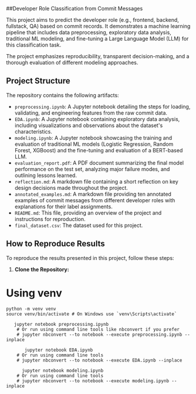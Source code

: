 ##Developer Role Classification from Commit Messages

This project aims to predict the developer role (e.g., frontend, backend, fullstack, QA) based on commit records. It demonstrates a machine learning pipeline that includes data preprocessing, exploratory data analysis, traditional ML  modeling, and fine-tuning a Large Language Model (LLM) for this classification task.

The project emphasizes reproducibility, transparent decision-making, and a thorough evaluation of different modeling approaches.

## Project Structure

The repository contains the following artifacts:

- `preprocessing.ipynb`: A Jupyter notebook detailing the steps for loading, validating, and engineering features from the raw commit data.
- `EDA.ipynb`: A Jupyter notebook containing exploratory data analysis, including visualizations and observations about the dataset's characteristics.
- `modeling.ipynb`: A Jupyter notebook showcasing the training and evaluation of traditional ML models (Logistic Regression, Random Forest, XGBoost) and the fine-tuning and evaluation of a BERT-based LLM.
- `evaluation_report.pdf`: A PDF document summarizing the final model performance on the test set, analyzing major failure modes, and outlining lessons learned.
- `reflection.md`: A markdown file containing a short reflection on key design decisions made throughout the project.
- `annotated_examples.md`: A markdown file providing ten annotated examples of commit messages from different developer roles with explanations for their label assignments.
- `README.md`: This file, providing an overview of the project and instructions for reproduction.
- `final_dataset.csv`: The dataset used for this project.

## How to Reproduce Results

To reproduce the results presented in this project, follow these steps:

1.  **Clone the Repository:**
# Using venv
    python -m venv venv
    source venv/bin/activate # On Windows use `venv\Scripts\activate`

       jupyter notebook preprocessing.ipynb
        # Or run using command line tools like nbconvert if you prefer
        # jupyter nbconvert --to notebook --execute preprocessing.ipynb --inplace

           jupyter notebook EDA.ipynb
        # Or run using command line tools
        # jupyter nbconvert --to notebook --execute EDA.ipynb --inplace

          jupyter notebook modeling.ipynb
        # Or run using command line tools
        # jupyter nbconvert --to notebook --execute modeling.ipynb --inplace

